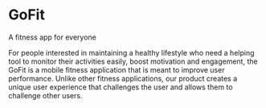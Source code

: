 # GoFit
A fitness app for everyone

For people interested in maintaining a healthy lifestyle who need a helping tool to monitor their activities easily, boost motivation and engagement, the GoFit is a mobile fitness application that is meant to improve user performance. Unlike other fitness applications, our product creates a unique user experience that challenges the user and allows them to challenge other users. 
